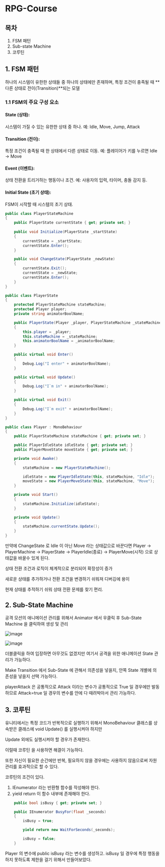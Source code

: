 # RPG-Course

## 목차

1. FSM 패턴
2. Sub-state Machine
3. 코루틴


## 1. FSM 패턴

하나의 시스템이 유한한 상태들 중 하나의 상태에만 존재하며, 특정 조건이 충족될 때 **다른 상태로 전이(Transition)**되는 모델

### 1.1 FSM의 주요 구성 요소

#### State (상태):

시스템이 가질 수 있는 유한한 상태 중 하나.
예: Idle, Move, Jump, Attack

#### Transition (전이):

특정 조건이 충족될 때 한 상태에서 다른 상태로 이동.
예: 플레이어가 키를 누르면 Idle → Move

#### Event (이벤트):

상태 전환을 트리거하는 행동이나 조건.
예: 사용자의 입력, 타이머, 충돌 감지 등.

#### Initial State (초기 상태):

FSM이 시작할 때 시스템의 초기 상태.

```c#
public class PlayerStateMachine
{
    public PlayerState currentState { get; private set; }
    
    public void Initialize(PlayerState _startState)
    {
        currentState = _startState;
        currentState.Enter();
    }

    public void ChangeState(PlayerState _newState)
    {
        currentState.Exit();
        currentState = _newState;
        currentState.Enter();
    }
}

public class PlayerState
{
    protected PlayerStateMachine stateMachine;
    protected Player player;
    private string animatorBoolName;

    public PlayerState(Player _player, PlayerStateMachine _stateMachine, string _animatorBoolName)
    {
        this.player = _player;
        this.stateMachine = _stateMachine;
        this.animatorBoolName = _animatorBoolName;
    }

    public virtual void Enter()
    {
        Debug.Log("I enter" + animatorBoolName);
    }

    public virtual void Update()
    {
        Debug.Log("I`m in" + animatorBoolName);
    }

    public virtual void Exit()
    {
        Debug.Log("I`m exit" + animatorBoolName);
    }
}

public class Player : MonoBehaviour
{
    public PlayerStateMachine stateMachine { get; private set; }

    public PlayerIdleState idleState { get; private set; }
    public PlayerMoveState moveState { get; private set; }

    private void Awake()
    {
        stateMachine = new PlayerStateMachine();

        idleState = new PlayerIdleState(this, stateMachine, "Idle");
        moveState = new PlayerMoveState(this, stateMachine, "Move");
    }

    private void Start()
    {
        stateMachine.Initialize(idleState);
    }

    private void Update()
    {
        stateMachine.currentState.Update();
    }
}
```

만약에 ChangeState 로 Idle 이 아닌 Move 라는 상태값으로 바꾼다면 Player -> PlayerMachine -> PlayerState -> PlayerIdle(종료) -> PlayerMove(시작) 으로 상태값을 바꿀수 있게 된다.

상태 전환 조건과 로직이 체계적으로 분리되어 확장성이 증가

새로운 상태를 추가하거나 전환 조건을 변경하기 쉬워져 디버깅에 용이

현재 상태를 추적하기 쉬워 상태 전환 문제를 찾기 편리.


## 2. Sub-State Machine

공격 모션의 애니메이션 관리를 위해서 Animator 에서 우클릭 후 Sub-State Machine 을 클릭하여 생성 및 관리

![image](https://github.com/user-attachments/assets/f7ce7071-6a38-4d12-9171-b7149f37b747)

![image](https://github.com/user-attachments/assets/94ffed04-76eb-443b-a724-90674a6d11a6)

더블클릭을 하여 입장하면 아무것도 없겠지만 여기서 공격을 위한 애니메이션 State 관리가 가능하다.

Make Transition 에서 Sub-State 에 관해서 의존성을 넣을지, 안쪽 State 개별에 의존성을 넣을지 선택 가능하다.

playerAttack 은 공통적으로 Attack 이라는 변수가 공통적으로 True 일 경우에만 발동하므로 Attack=true 일 경우의 변수를 안에 다 때려박아서 관리 가능하다.

## 3. 코루틴

유니티에서는 특정 코드가 반복적으로 실행하기 위해서 MonoBehaviour 클래스를 상속받은 클래스에 void Update() 를 실행시켜야 하지만

Update 외에도 실행시켜야 할 경우가 존재한다.

이럴때 코루틴 을 사용하면 해결이 가능하다.

또한 자신이 필요한 순간에만 반복, 필요하지 않을 경우에는 사용하지 않음으로써 자원관리를 효과적으로 할 수 있다.

코루틴의 조건이 있다.

1. IEnumerator 라는 반환형 함수를 작성해야 한다.
2. yield return 이 함수 내부에 존재해야 한다.

```c#
    public bool isBusy { get; private set; }

    public IEnumerator BusyFor(float _seconds)
    {
        isBusy = true;

        yield return new WaitForSeconds(_seconds);

        isBusy = false;
    }
```

Player 의 변수에 public isBusy 라는 변수를 생성하고. isBusy 일 경우에 특정 행동을 하지 못하도록 제한을 걸기 위해서 만들어보았다.
